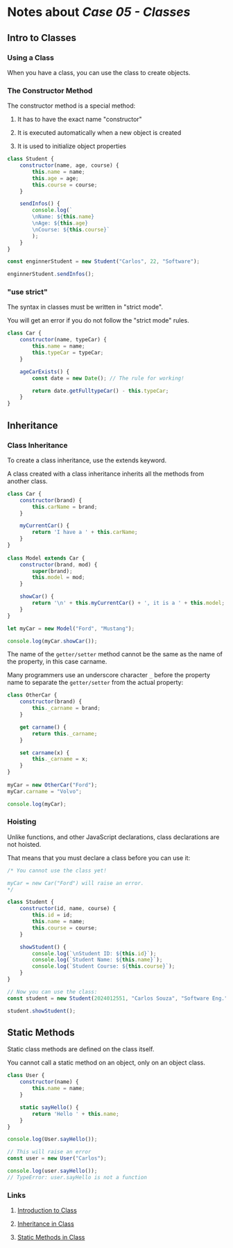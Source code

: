# Notes about *Case 05 - Classes*

## Intro to Classes

### Using a Class

When you have a class, you can use the class to create objects.

### The Constructor Method

The constructor method is a special method:

1. It has to have the exact name "constructor"

2. It is executed automatically when a new object is created

3. It is used to initialize object properties


```javascript
class Student {
    constructor(name, age, course) {
        this.name = name;
        this.age = age;
        this.course = course;
    }

    sendInfos() {
        console.log(`
        \nName: ${this.name} 
        \nAge: ${this.age} 
        \nCourse: ${this.course}`
        );
    }
}

const enginnerStudent = new Student("Carlos", 22, "Software");

enginnerStudent.sendInfos();
```

### "use strict"

The syntax in classes must be written in "strict mode".

You will get an error if you do not follow the "strict mode" rules.

```javascript
class Car {
    constructor(name, typeCar) {
        this.name = name;
        this.typeCar = typeCar;
    }

    ageCarExists() {
        const date = new Date(); // The rule for working!

        return date.getFulltypeCar() - this.typeCar;
    }
}
```

## Inheritance

### Class Inheritance
    
To create a class inheritance, use the extends keyword.

A class created with a class inheritance inherits all the methods from another class.

```javascript
class Car {
    constructor(brand) {
        this.carName = brand;
    }

    myCurrentCar() {
        return 'I have a ' + this.carName;
    }
}
  
class Model extends Car {
    constructor(brand, mod) {
        super(brand);
        this.model = mod;
    }

    showCar() {
        return '\n' + this.myCurrentCar() + ', it is a ' + this.model;
    }
}

let myCar = new Model("Ford", "Mustang");

console.log(myCar.showCar());
```

The name of the `getter/setter` method cannot be the same as the name of the property, in this case carname.

Many programmers use an underscore character `_` before the property name to separate the `getter/setter` from the actual property:

```javascript
class OtherCar {
    constructor(brand) {
        this._carname = brand;
    }

    get carname() {
        return this._carname;
    }

    set carname(x) {
        this._carname = x;
    }
}
  
myCar = new OtherCar("Ford");
myCar.carname = "Volvo";

console.log(myCar);
```

### Hoisting

Unlike functions, and other JavaScript declarations, class declarations are not hoisted.

That means that you must declare a class before you can use it:

```javascript
/* You cannot use the class yet!

myCar = new Car("Ford") will raise an error.
*/

class Student {
    constructor(id, name, course) {
        this.id = id;
        this.name = name;
        this.course = course;
    }

    showStudent() {
        console.log(`\nStudent ID: ${this.id}`);
        console.log(`Student Name: ${this.name}`);
        console.log(`Student Course: ${this.course}`);
    }
}

// Now you can use the class:
const student = new Student(2024012551, "Carlos Souza", "Software Eng.");

student.showStudent();
```

## Static Methods

Static class methods are defined on the class itself.

You cannot call a static method on an object, only on an object class.

```javascript
class User {
    constructor(name) {
        this.name = name;
    }

    static sayHello() {
        return 'Hello ' + this.name;
    }
}

console.log(User.sayHello());

// This will raise an error
const user = new User("Carlos");

console.log(user.sayHello());
// TypeError: user.sayHello is not a function
```

### Links

1. [Introduction to Class](https://www.w3schools.com/js/js_class_intro.asp)

2. [Inheritance in Class](https://www.w3schools.com/js/js_class_inheritance.asp)

3. [Static Methods in Class](https://www.w3schools.com/js/js_class_static.asp)
